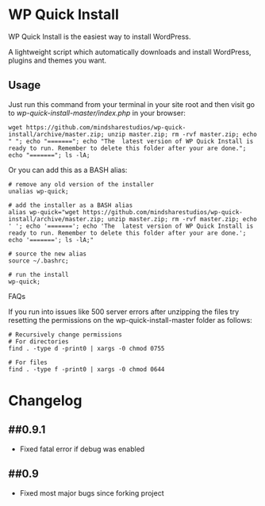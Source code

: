 WP Quick Install
================

WP Quick Install is the easiest way to install WordPress.

A lightweight script which automatically downloads and install WordPress, plugins and themes you want.

## Usage
Just run this command from your terminal in your site root and then visit go to *wp-quick-install-master/index.php* in your browser:

```
wget https://github.com/mindsharestudios/wp-quick-install/archive/master.zip; unzip master.zip; rm -rvf master.zip; echo " "; echo "======="; echo "The  latest version of WP Quick Install is ready to run. Remember to delete this folder after your are done."; echo "======="; ls -lA;
```

Or you can add this as a BASH alias:

```
# remove any old version of the installer
unalias wp-quick;

# add the installer as a BASH alias
alias wp-quick="wget https://github.com/mindsharestudios/wp-quick-install/archive/master.zip; unzip master.zip; rm -rvf master.zip; echo ' '; echo '======='; echo 'The  latest version of WP Quick Install is ready to run. Remember to delete this folder after your are done.'; echo '======='; ls -lA;"

# source the new alias
source ~/.bashrc;

# run the install
wp-quick;

```
FAQs

If you run into issues like 500 server errors after unzipping the files try resetting the permissions on the wp-quick-install-master folder as follows:


```
# Recursively change permissions
# For directories
find . -type d -print0 | xargs -0 chmod 0755

# For files
find . -type f -print0 | xargs -0 chmod 0644

```

Changelog
================

##0.9.1
-----------
* Fixed fatal error if debug was enabled

##0.9
-----------
* Fixed most major bugs since forking project
